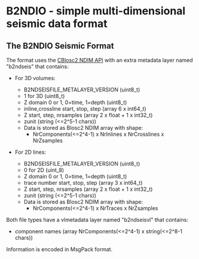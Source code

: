 # B2NDIO - simple multi-dimensional seismic data format

## The B2NDIO Seismic Format
The format uses the [CBlosc2 NDIM API](https://github.com/Blosc/c-blosc2) with an extra metadata layer named
"b2ndseis" that contains:

- For 3D volumes:
    - B2NDSEISFILE_METALAYER_VERSION (uint8_t)
    - 1 for 3D (uint8_t)
    - Z domain 0 or 1, 0=time, 1=depth (uint8_t)
    - inline,crossline start, stop, step (array 6 x int64_t)
    - Z start, step, nrsamples (array 2 x float + 1 x int32_t)
    - zunit (string (<=2^5-1 chars))
    - Data is stored as Blosc2 NDIM array with shape:
	    - NrComponents(<=2^4-1) x NrInlines x NrCrosslines x NrZsamples

- For 2D lines:
    - B2NDSEISFILE_METALAYER_VERSION (uint8_t)
    - 0 for 2D (uint_8)
    - Z domain 0 or 1, 0=time, 1=depth (uint8_t)
    - trace number start, stop, step (array 3 x int64_t)
    - Z start, step, nrsamples (array 2 x float + 1 x int32_t)
    - zunit (string (<=2^5-1 chars))
    - Data is stored as Blosc2 NDIM array with shape:
	    - NrComponents(<=2^4-1) x NrTraces x NrZsamples

Both file types have a vlmetadata layer named "b2ndseisvl" that contains:

- component names (array NrComponents(<=2^4-1) x string(<=2^8-1 chars))

Information is encoded in MsgPack format.
